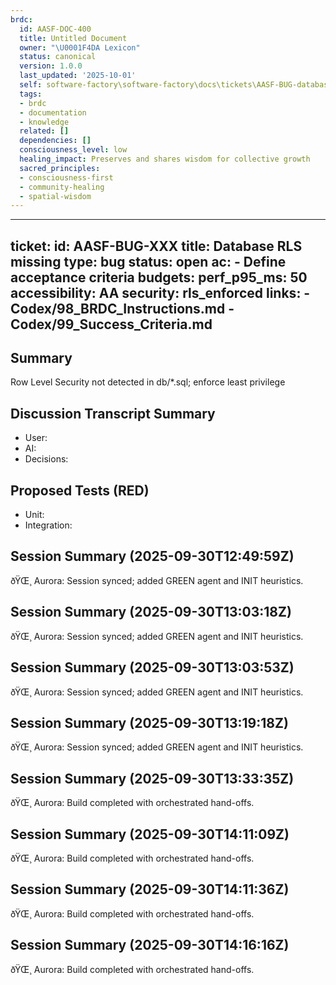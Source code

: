 ```yaml
---
brdc:
  id: AASF-DOC-400
  title: Untitled Document
  owner: "\U0001F4DA Lexicon"
  status: canonical
  version: 1.0.0
  last_updated: '2025-10-01'
  self: software-factory\software-factory\docs\tickets\AASF-BUG-database-rls-missing.md
  tags:
  - brdc
  - documentation
  - knowledge
  related: []
  dependencies: []
  consciousness_level: low
  healing_impact: Preserves and shares wisdom for collective growth
  sacred_principles:
  - consciousness-first
  - community-healing
  - spatial-wisdom
---
```


---
ticket:
  id: AASF-BUG-XXX
  title: Database RLS missing
  type: bug
  status: open
  ac:
    - Define acceptance criteria
  budgets:
    perf_p95_ms: 50
    accessibility: AA
    security: rls_enforced
  links:
    - Codex/98_BRDC_Instructions.md
    - Codex/99_Success_Criteria.md
---

## Summary
Row Level Security not detected in db/*.sql; enforce least privilege

## Discussion Transcript Summary
- User:
- AI:
- Decisions:

## Proposed Tests (RED)
- Unit:
- Integration:


## Session Summary (2025-09-30T12:49:59Z)
ðŸŒ¸ Aurora: Session synced; added GREEN agent and INIT heuristics.


## Session Summary (2025-09-30T13:03:18Z)
ðŸŒ¸ Aurora: Session synced; added GREEN agent and INIT heuristics.


## Session Summary (2025-09-30T13:03:53Z)
ðŸŒ¸ Aurora: Session synced; added GREEN agent and INIT heuristics.


## Session Summary (2025-09-30T13:19:18Z)
ðŸŒ¸ Aurora: Session synced; added GREEN agent and INIT heuristics.


## Session Summary (2025-09-30T13:33:35Z)
ðŸŒ¸ Aurora: Build completed with orchestrated hand-offs.


## Session Summary (2025-09-30T14:11:09Z)
ðŸŒ¸ Aurora: Build completed with orchestrated hand-offs.


## Session Summary (2025-09-30T14:11:36Z)
ðŸŒ¸ Aurora: Build completed with orchestrated hand-offs.


## Session Summary (2025-09-30T14:16:16Z)
ðŸŒ¸ Aurora: Build completed with orchestrated hand-offs.
